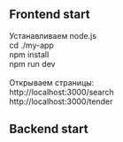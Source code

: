 ## Frontend start
Устанавливаем node.js <br>
cd ./my-app  <br>
npm install <br>
npm run dev <br>
<br>Открываем страницы:<br>
http://localhost:3000/search <br>
http://localhost:3000/tender


## Backend start
